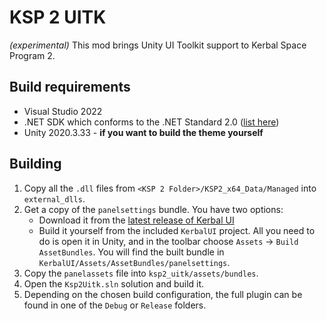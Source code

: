 # KSP 2 UITK

*(experimental)* This mod brings Unity UI Toolkit support to Kerbal Space Program 2.

## Build requirements
- Visual Studio 2022
- .NET SDK which conforms to the .NET Standard 2.0 ([list here](https://learn.microsoft.com/en-us/dotnet/standard/net-standard?tabs=net-standard-2-0#tabpanel_1_net-standard-2-0))
- Unity 2020.3.33 - **if you want to build the theme yourself**

## Building
1. Copy all the `.dll` files from `<KSP 2 Folder>/KSP2_x64_Data/Managed` into `external_dlls`.
2. Get a copy of the `panelsettings` bundle. You have two options:
   - Download it from the [latest release of Kerbal UI](https://github.com/jan-bures/KerbalUI/releases/latest)
   - Build it yourself from the included `KerbalUI` project. All you need to do is open it in Unity, and in the toolbar
     choose `Assets` -> `Build AssetBundles`. You will find the built bundle in `KerbalUI/Assets/AssetBundles/panelsettings`.
3. Copy the `panelassets` file into `ksp2_uitk/assets/bundles`.
4. Open the `Ksp2Uitk.sln` solution and build it.
5. Depending on the chosen build configuration, the full plugin can be found in one of the `Debug` or `Release` folders.